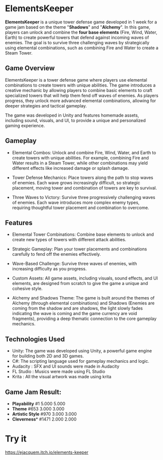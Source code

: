 # ElementsKeeper
**ElementsKeeper** is a unique tower defense game developed in 1 week for a game jam based on the theme "**Shadows**" and "**Alchemy**". In this game, players can unlock and combine the **four base elements** (Fire, Wind, Water, Earth) to create powerful towers that defend against incoming waves of enemies. The goal is to survive three challenging waves by strategically using elemental combinations, such as combining Fire and Water to create a Steam Tower.

## Game Overview
ElementsKeeper is a tower defense game where players use elemental combinations to create towers with unique abilities. The game introduces a creative mechanic by allowing players to combine basic elements to craft specialized towers that will help them fend off waves of enemies. As players progress, they unlock more advanced elemental combinations, allowing for deeper strategies and tactical gameplay.

The game was developed in Unity and features homemade assets, including sound, visuals, and UI, to provide a unique and personalized gaming experience.

## Gameplay
- Elemental Combos: Unlock and combine Fire, Wind, Water, and Earth to create towers with unique abilities. For example, combining Fire and Water results in a Steam Tower, while other combinations may yield different effects like increased damage or splash damage.

- Tower Defense Mechanics: Place towers along the path to stop waves of enemies. Each wave grows increasingly difficult, so strategic placement, moving tower and combination of towers are key to survival.

- Three Waves to Victory: Survive three progressively challenging waves of enemies. Each wave introduces more complex enemy types, requiring thoughtful tower placement and combination to overcome.

## Features
- Elemental Tower Combinations: Combine base elements to unlock and create new types of towers with different attack abilities.

- Strategic Gameplay: Plan your tower placements and combinations carefully to fend off the enemies effectively.

- Wave-Based Challenge: Survive three waves of enemies, with increasing difficulty as you progress.

- Custom Assets: All game assets, including visuals, sound effects, and UI elements, are designed from scratch to give the game a unique and cohesive style.

- Alchemy and Shadows Theme: The game is built around the themes of Alchemy (through elemental combinations) and Shadows (Enemies are coming from the shadow and are shadows, the light slowly fades indicating the wave is coming and the game currency are void fragments), providing a deep thematic connection to the core gameplay mechanics.

## Technologies Used
- Unity: The game was developed using Unity, a powerful game engine for building both 2D and 3D games.
- C#: The scripting language used for gameplay mechanics and logic.
- Audacity : SFX and UI sounds were made in Audacity
- FL Studio : Musics were made using FL Studio
- Krita : All the visual artwork was made using krita

## Game Jam Result:
- **Playability**	#1	5.000	5.000
- **Theme**	#653	3.000	3.000
- **Artistic Style**	#970	3.000	3.000
- **Cleverness***	#1471	2.000	2.000

# Try it
https://ejacquem.itch.io/elements-keeper
